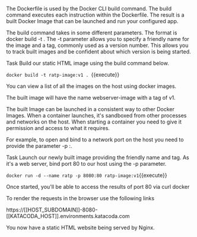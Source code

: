 The Dockerfile is used by the Docker CLI build command. The build command executes each instruction within the Dockerfile. The result is a built Docker Image that can be launched and run your configured app.

The build command takes in some different parameters. The format is docker build -t <build-directory>. The -t parameter allows you to specify a friendly name for the image and a tag, commonly used as a version number. This allows you to track built images and be confident about which version is being started.

Task
Build our static HTML image using the build command below.

`docker build -t ratp-image:v1 . `{{execute}}

You can view a list of all the images on the host using docker images.

The built image will have the name webserver-image with a tag of v1.

The built Image can be launched in a consistent way to other Docker Images. When a container launches, it's sandboxed from other processes and networks on the host. When starting a container you need to give it permission and access to what it requires.

For example, to open and bind to a network port on the host you need to provide the parameter -p <host-port>:<container-port>.

Task
Launch our newly built image providing the friendly name and tag. As it's a web server, bind port 80 to our host using the -p parameter.

`docker run -d --name ratp -p 8080:80 ratp-image:v1`{{execute}}

Once started, you'll be able to access the results of port 80 via curl docker

To render the requests in the browser use the following links

https://[[HOST_SUBDOMAIN]]-8080-[[KATACODA_HOST]].environments.katacoda.com

You now have a static HTML website being served by Nginx.